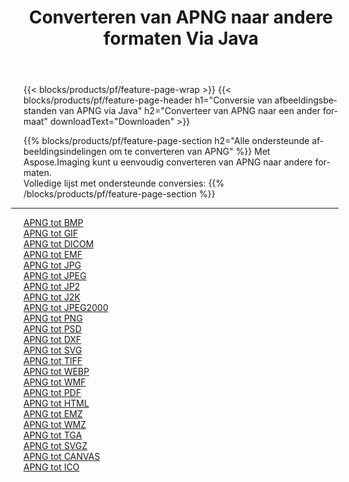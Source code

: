 ﻿---
title: Converteren van APNG naar andere formaten Via Java 
weight: 3920
url: /nl/java/conversion/from/apng 
lang: nl
langdirlevel: 2
locales: zh-hans,ja,it,ru,de,es,fr,nl,id,lt,pl,pt,vi,tr,ko,zh-hant,ar,hi,th,sv,cs,uk,he
description: Met behulp van Aspose.Imaging kunt u eenvoudig converteren van APNG naar een ander formaat
---

{{< blocks/products/pf/feature-page-wrap >}}
{{< blocks/products/pf/feature-page-header h1="Conversie van afbeeldingsbestanden van APNG via Java" h2="Converteer van APNG naar een ander formaat" downloadText="Downloaden" >}}


{{% blocks/products/pf/feature-page-section  h2="Alle ondersteunde afbeeldingsindelingen om te converteren van APNG" %}}
Met Aspose.Imaging kunt u eenvoudig converteren van APNG naar andere formaten.
<br/>
Volledige lijst met ondersteunde conversies:
{{% /blocks/products/pf/feature-page-section %}}
<div class="container-fluid productfamilypage bg-gray">
    <div class="convertypes bg-gray agp-content section">
        <div class="container">
		<hr style="margin-left:-20px;"/>
		<div class="row other-converters">
		    <div class='col-md-2 other-converter remove-lp remove-rp'><a href="/imaging/nl/java/conversion/apng-to-bmp" >APNG tot BMP</a></div><div class='col-md-2 other-converter remove-lp remove-rp'><a href="/imaging/nl/java/conversion/apng-to-gif" >APNG tot GIF</a></div><div class='col-md-2 other-converter remove-lp remove-rp'><a href="/imaging/nl/java/conversion/apng-to-dicom" >APNG tot DICOM</a></div><div class='col-md-2 other-converter remove-lp remove-rp'><a href="/imaging/nl/java/conversion/apng-to-emf" >APNG tot EMF</a></div><div class='col-md-2 other-converter remove-lp remove-rp'><a href="/imaging/nl/java/conversion/apng-to-jpg" >APNG tot JPG</a></div><div class='col-md-2 other-converter remove-lp remove-rp'><a href="/imaging/nl/java/conversion/apng-to-jpeg" >APNG tot JPEG</a></div><div class='col-md-2 other-converter remove-lp remove-rp'><a href="/imaging/nl/java/conversion/apng-to-jp2" >APNG tot JP2</a></div><div class='col-md-2 other-converter remove-lp remove-rp'><a href="/imaging/nl/java/conversion/apng-to-j2k" >APNG tot J2K</a></div><div class='col-md-2 other-converter remove-lp remove-rp'><a href="/imaging/nl/java/conversion/apng-to-jpeg2000" >APNG tot JPEG2000</a></div><div class='col-md-2 other-converter remove-lp remove-rp'><a href="/imaging/nl/java/conversion/apng-to-png" >APNG tot PNG</a></div><div class='col-md-2 other-converter remove-lp remove-rp'><a href="/imaging/nl/java/conversion/apng-to-psd" >APNG tot PSD</a></div><div class='col-md-2 other-converter remove-lp remove-rp'><a href="/imaging/nl/java/conversion/apng-to-dxf" >APNG tot DXF</a></div><div class='col-md-2 other-converter remove-lp remove-rp'><a href="/imaging/nl/java/conversion/apng-to-svg" >APNG tot SVG</a></div><div class='col-md-2 other-converter remove-lp remove-rp'><a href="/imaging/nl/java/conversion/apng-to-tiff" >APNG tot TIFF</a></div><div class='col-md-2 other-converter remove-lp remove-rp'><a href="/imaging/nl/java/conversion/apng-to-webp" >APNG tot WEBP</a></div><div class='col-md-2 other-converter remove-lp remove-rp'><a href="/imaging/nl/java/conversion/apng-to-wmf" >APNG tot WMF</a></div><div class='col-md-2 other-converter remove-lp remove-rp'><a href="/imaging/nl/java/conversion/apng-to-pdf" >APNG tot PDF</a></div><div class='col-md-2 other-converter remove-lp remove-rp'><a href="/imaging/nl/java/conversion/apng-to-html" >APNG tot HTML</a></div><div class='col-md-2 other-converter remove-lp remove-rp'><a href="/imaging/nl/java/conversion/apng-to-emz" >APNG tot EMZ</a></div><div class='col-md-2 other-converter remove-lp remove-rp'><a href="/imaging/nl/java/conversion/apng-to-wmz" >APNG tot WMZ</a></div><div class='col-md-2 other-converter remove-lp remove-rp'><a href="/imaging/nl/java/conversion/apng-to-tga" >APNG tot TGA</a></div><div class='col-md-2 other-converter remove-lp remove-rp'><a href="/imaging/nl/java/conversion/apng-to-svgz" >APNG tot SVGZ</a></div><div class='col-md-2 other-converter remove-lp remove-rp'><a href="/imaging/nl/java/conversion/apng-to-canvas" >APNG tot CANVAS</a></div><div class='col-md-2 other-converter remove-lp remove-rp'><a href="/imaging/nl/java/conversion/apng-to-ico" >APNG tot ICO</a></div>
                </div>
        </div>
    </div>
</div>
<br/>

